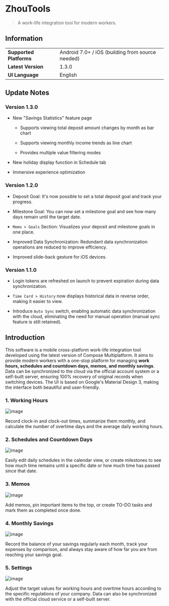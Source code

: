 # ZhouTools

> A work-life integration tool for modern workers.

## Information

| |                                                  |
| - |--------------------------------------------------|
| **Supported Platforms** | Android 7.0+ / iOS (building from source needed) |
| **Latest Version** | 1.3.0                                            |
| **UI Language** | English                                          |

## Update Notes

### Version 1.3.0

- New "Savings Statistics" feature page

    - Supports viewing total deposit amount changes by month as bar chart
  
    - Supports viewing monthly income trends as line chart
  
    - Provides multiple value filtering modes
  
- New holiday display function in Schedule tab

- Immersive experience optimization

### Version 1.2.0

- Deposit Goal: It's now possible to set a total deposit goal and track your progress.

- Milestone Goal: You can now set a milestone goal and see how many days remain until the target date.

- `Memo > Goals` Section: Visualizes your deposit and milestone goals in one place.

- Improved Data Synchronization: Redundant data synchronization operations are reduced to improve efficiency.

- Improved slide-back gesture for iOS devices.

### Version 1.1.0

- Login tokens are refreshed on launch to prevent expiration during data synchronization.

- `Time Card > History` now displays historical data in reverse order, making it easier to view.

- Introduce `Auto Sync` switch, enabling automatic data synchronization with the cloud, eliminating the need for manual operation (manual sync feature is still retained).

## Introduction

This software is a mobile cross-platform work-life integration tool developed using the latest version of Compose Multiplatform. It aims to provide modern workers with a one-stop platform for managing **work hours, schedules and countdown days, memos, and monthly savings**. Data can be synchronized to the cloud via the official account system or a self-built server, ensuring 100% recovery of original records when switching devices. The UI is based on Google's Material Design 3, making the interface both beautiful and user-friendly.

### 1. Working Hours

![image](https://www.tang-ping.top/assets/assets/images/downloads/img_ztools_1.png)

Record clock-in and clock-out times, summarize them monthly, and calculate the number of overtime days and the average daily working hours.

### 2. Schedules and Countdown Days

![image](https://www.tang-ping.top/assets/assets/images/downloads/img_ztools_2.png)

Easily edit daily schedules in the calendar view, or create milestones to see how much time remains until a specific date or how much time has passed since that date.

### 3. Memos

![image](https://www.tang-ping.top/assets/assets/images/downloads/img_ztools_3.png)

Add memos, pin important items to the top, or create TO-DO tasks and mark them as completed once done.

### 4. Monthly Savings

![image](https://www.tang-ping.top/assets/assets/images/downloads/img_ztools_4.png)

Record the balance of your savings regularly each month, track your expenses by comparison, and always stay aware of how far you are from reaching your savings goal.

### 5. Settings

![image](https://www.tang-ping.top/assets/assets/images/downloads/img_ztools_5.png)

Adjust the target values for working hours and overtime hours according to the specific regulations of your company. Data can also be synchronized with the official cloud service or a self-built server.